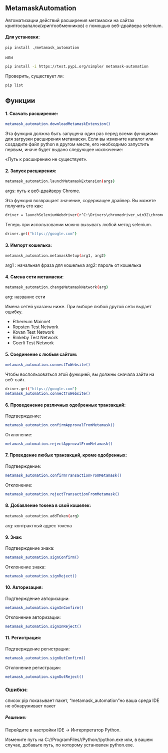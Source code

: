 
## MetamaskAutomation
 Автоматизации действий расширения метамаски на сайтах криптосвапалок(криптообменников) с помощью веб-драйвера selenium.

#### Для установки:

```sh
pip install ./metamask_automation
```
или
```sh
pip install -i https://test.pypi.org/simple/ metamask-automation
```
Проверить, существует ли:
```sh
pip list
```

## Функции

#### 1. Скачать расширение:

```sh
metamask_automation.downloadMetamaskExtension()
```
Эта функция должна быть запущена один раз перед всеми функциями для загрузки расширения метамаски. Если вы измените каталог или создадите файл python в другом месте, его необходимо запустить первым, иначе будет выдано следующее исключение:

«Путь к расширению не существует».

#### 2. Запуск расширения:
```sh
metamask_automation.launchMetamaskExtension(args)
```
args: путь к веб-драйверу Chrome.

Эта функция возвращает значение, содержащее драйвер. Вы можете получить его как:
```sh
driver = launchSeleniumWebdriver(r‘C:\Drivers\chromedriver_win32\chromedriver.exe’)
```
Теперь при использовании можно вызывать любой метод selenium.

```sh
driver.get("https://google.com")
```
#### 3. Импорт кошелька:
```sh
metamask_automation.metamaskSetup(arg1, arg2)
```
arg1 : начальная фраза для кошелька
arg2: пароль от кошелька


#### 4. Смена сети метамаски:
```sh
metamask_automation.changeMetamaskNetwork(arg)
```
arg: название сети

Имена сетей указаны ниже. При выборе любой другой сети выдает ошибку.

- Ethereum Mainnet
- Ropsten Test Network
- Kovan Test Network
- Rinkeby Test Network
- Goerli Test Network

#### 5. Соединение с любым сайтом:
```sh
metamask_automation.connectToWebsite()
```

Чтобы воспользоваться этой функцией, вы должны сначала зайти на веб-сайт.
```sh
driver.get("https://google.com")
metamask_automation.connectToWebsite()
```

#### 6. Проведенение различных одобренных транзакций:

Подтверждение: 
```sh 
metamask_automation.confirmApprovalFromMetamask()
```

Отклонение: 
```sh 
metamask_automation.rejectApprovalFromMetamask()
```

#### 7. Проведение любых транзакций, кроме одобренных:

Подтверждение: 
```sh
metamask_automation.confirmTransactionFromMetamask()
```

Отклонение: 
```sh
metamask_automation.rejectTransactionFromMetamask()
```

#### 8. Добавление токена в свой кошелек:

```sh
metamask_automation.addToken(arg)
```
arg: контрактный адрес токена

#### 9. Знак:

Подтверждение знака: 
```sh
metamask_automation.signConfirm()
```
Отклонение знака: 
```sh
metamask_automation.signReject()
```

#### 10. Авторизация:

Подтверждение авторизации:
```sh
metamask_automation.signInConfirm()
```
Отклонение авторизации:
```sh
metamask_automation.signInReject()
```

#### 11. Регистрация:

Подтверждение регистрации:
```sh
metamask_automation.signOutConfirm()
```
Отклонение регистрации:
```sh
metamask_automation.signOutReject()
```


### Ошибки:

список pip показывает пакет, “metamask_automation”но ваша среда IDE не обнаруживает пакет

##### Решение:

Перейдите в настройки IDE -> Интерпретатор Python.

Измените путь на C://ProgramFiles//Python//python.exe или, в вашем случае, добавьте путь, по которому установлен python.exe.
